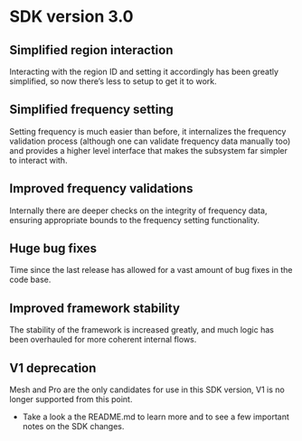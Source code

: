 # SDK version 3.0

## Simplified region interaction
Interacting with the region ID and setting it accordingly has been greatly simplified, so now there’s less to setup to get it to work.

## Simplified frequency setting
Setting frequency is much easier than before, it internalizes the frequency validation process (although one can validate frequency data manually too) and provides a higher level interface that makes the subsystem far simpler to interact with.

## Improved frequency validations
Internally there are deeper checks on the integrity of frequency data, ensuring appropriate bounds to the frequency setting functionality.

## Huge bug fixes
Time since the last release has allowed for a vast amount of bug fixes in the code base.

## Improved framework stability
The stability of the framework is increased greatly, and much logic has been overhauled for more coherent internal flows.

## V1 deprecation
Mesh and Pro are the only candidates for use in this SDK version, V1 is no longer supported from this point.

* Take a look a the README.md to learn more and to see a few important notes on the SDK changes.
